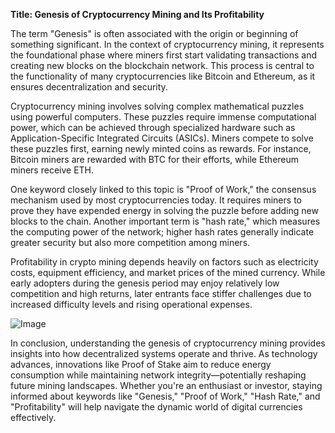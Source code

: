 **Title: Genesis of Cryptocurrency Mining and Its Profitability**

The term "Genesis" is often associated with the origin or beginning of something significant. In the context of cryptocurrency mining, it represents the foundational phase where miners first start validating transactions and creating new blocks on the blockchain network. This process is central to the functionality of many cryptocurrencies like Bitcoin and Ethereum, as it ensures decentralization and security.

Cryptocurrency mining involves solving complex mathematical puzzles using powerful computers. These puzzles require immense computational power, which can be achieved through specialized hardware such as Application-Specific Integrated Circuits (ASICs). Miners compete to solve these puzzles first, earning newly minted coins as rewards. For instance, Bitcoin miners are rewarded with BTC for their efforts, while Ethereum miners receive ETH.

One keyword closely linked to this topic is "Proof of Work," the consensus mechanism used by most cryptocurrencies today. It requires miners to prove they have expended energy in solving the puzzle before adding new blocks to the chain. Another important term is "hash rate," which measures the computing power of the network; higher hash rates generally indicate greater security but also more competition among miners.

Profitability in crypto mining depends heavily on factors such as electricity costs, equipment efficiency, and market prices of the mined currency. While early adopters during the genesis period may enjoy relatively low competition and high returns, later entrants face stiffer challenges due to increased difficulty levels and rising operational expenses.

![Image](https://github.com/user-attachments/assets/31692037-0104-4703-abd1-696b6a7dd41b)

In conclusion, understanding the genesis of cryptocurrency mining provides insights into how decentralized systems operate and thrive. As technology advances, innovations like Proof of Stake aim to reduce energy consumption while maintaining network integrity—potentially reshaping future mining landscapes. Whether you're an enthusiast or investor, staying informed about keywords like "Genesis," "Proof of Work," "Hash Rate," and "Profitability" will help navigate the dynamic world of digital currencies effectively.